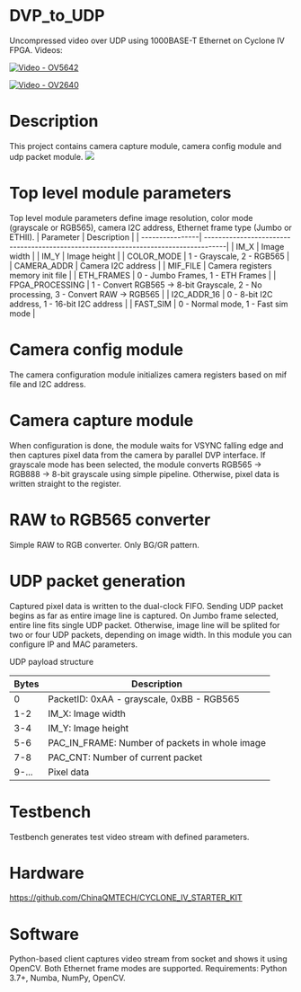 # DVP_to_UDP
Uncompressed video over UDP using 1000BASE-T Ethernet on Cyclone IV FPGA. Videos:

[![Video - OV5642](http://img.youtube.com/vi/znprSZ_4i_A/0.jpg)](http://www.youtube.com/watch?v=znprSZ_4i_A)

[![Video - OV2640](http://img.youtube.com/vi/DarNFEHpn6I/0.jpg)](http://www.youtube.com/watch?v=DarNFEHpn6I)

# Description
This project contains camera capture module, camera config module and udp packet module.
![](https://habrastorage.org/webt/lz/nl/va/lznlvaijqqndsgeea-8puvztxeq.png)

# Top level module parameters
Top level module parameters define image resolution, color mode (grayscale or RGB565), camera I2C address, Ethernet frame type (Jumbo or ETHII).
| Parameter       | Description                                              							|
| ----------------| ------------------------------------------------------------------------------------|
| IM_X            | Image width                                              							|
| IM_Y            | Image height                                             							|
| COLOR_MODE      | 1 - Grayscale, 2 - RGB565                                							|
| CAMERA_ADDR     | Camera I2C address                                       							|
| MIF_FILE        | Camera registers memory init file                        							|
| ETH_FRAMES      | 0 - Jumbo Frames, 1 - ETH Frames                         							|
| FPGA_PROCESSING | 1 - Convert RGB565 -> 8-bit Grayscale, 2 - No processing, 3 - Convert RAW -> RGB565 |
| I2C_ADDR_16     | 0 - 8-bit I2C address, 1 - 16-bit I2C address            							|
| FAST_SIM        | 0 - Normal mode, 1 - Fast sim mode                       							|

# Camera config module
The camera configuration module initializes camera registers based on mif file and I2C address.

# Camera capture module
When configuration is done, the module waits for VSYNC falling edge and then captures pixel data from the camera by parallel DVP interface. If grayscale mode has been selected, the module converts RGB565 -> RGB888 -> 8-bit grayscale using simple pipeline. Otherwise, pixel data is written straight to the register. 

# RAW to RGB565 converter
Simple RAW to RGB converter. Only BG/GR pattern.

# UDP packet generation
Captured pixel data is written to the dual-clock FIFO. Sending UDP packet begins as far as entire image line is captured. On Jumbo frame selected, entire line fits single UDP packet. Otherwise, image line will be splited for two or four UDP packets, depending on image width. 
In this module you can configure IP and MAC parameters. 

UDP payload structure
                         
| Bytes | Description                                     |
| ------| ------------------------------------------------|
|  0    | PacketID: 0xAA - grayscale, 0xBB - RGB565       |
| 1-2   | IM_X: Image width                               |
| 3-4   | IM_Y: Image height                              |
| 5-6   | PAC_IN_FRAME: Number of packets in whole image  |
| 7-8   | PAC_CNT: Number of current packet               |
| 9-... | Pixel data                                      |

# Testbench
Testbench generates test video stream with defined parameters.

# Hardware
https://github.com/ChinaQMTECH/CYCLONE_IV_STARTER_KIT

# Software
Python-based client captures video stream from socket and shows it using OpenCV. Both Ethernet frame modes are supported. Requirements: Python 3.7+, Numba, NumPy, OpenCV. 